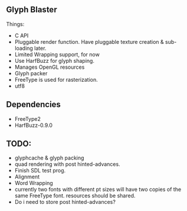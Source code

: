 Glyph Blaster
---------------

Things:
  * C API
  * Pluggable render function.  Have pluggable texture creation & sub-loading later.
  * Limited Wrapping support, for now
  * Use HarfBuzz for glyph shaping.
  * Manages OpenGL resources
  * Glyph packer
  * FreeType is used for rasterization.
  * utf8

Dependencies
-----------------
  * FreeType2
  * HarfBuzz-0.9.0

TODO:
-----------------
* glyphcache & glyph packing
* quad rendering with post hinted-advances.
* Finish SDL test prog.
* Alignment
* Word Wrapping
* currently two fonts with different pt sizes will have two copies of the same FreeType font.
  resources should be shared.
* Do i need to store post hinted-advances?
